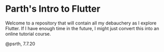 # Parth's Intro to Flutter

Welcome to a repository that will contain all my debauchery as I explore Flutter. If I have enough time in the future, I might just convert this into an online tutorial course.

@psrth, 7.7.20

